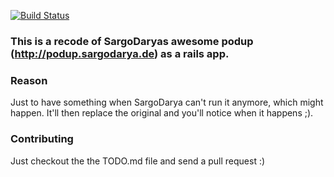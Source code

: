 [![Build Status](https://secure.travis-ci.org/MrZYX/podup.png)](http://travis-ci.org/MrZYX/podup)

### This is a recode of SargoDaryas awesome podup (http://podup.sargodarya.de) as a rails app.

### Reason
Just to have something when SargoDarya can't run it anymore, which might happen.
It'll then replace the original and you'll notice when it happens ;).

### Contributing
Just checkout the the TODO.md file and send a pull request :)
